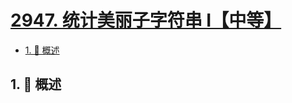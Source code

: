 # [2947. 统计美丽子字符串 I【中等】](https://github.com/Tdahuyou/TNotes.leetcode/tree/main/notes/2947.%20%E7%BB%9F%E8%AE%A1%E7%BE%8E%E4%B8%BD%E5%AD%90%E5%AD%97%E7%AC%A6%E4%B8%B2%20I%E3%80%90%E4%B8%AD%E7%AD%89%E3%80%91)

<!-- region:toc -->

- [1. 📝 概述](#1--概述)

<!-- endregion:toc -->

## 1. 📝 概述
